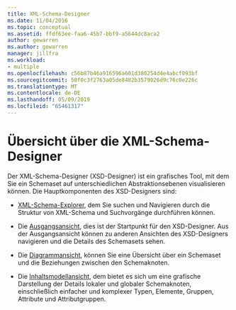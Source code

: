 ```yaml
---
title: XML-Schema-Designer
ms.date: 11/04/2016
ms.topic: conceptual
ms.assetid: ffdf63ee-faa6-45b7-bbf9-a5644dc8aca2
author: gewarren
ms.author: gewarren
manager: jillfra
ms.workload:
- multiple
ms.openlocfilehash: c56b87b46a916596a601d380254d4e4abcf093bf
ms.sourcegitcommit: 50f0c3f2763a05de8482b3579026d9c76c0e226c
ms.translationtype: MT
ms.contentlocale: de-DE
ms.lasthandoff: 05/09/2019
ms.locfileid: "65461317"
---
```

# <a name="xml-schema-designer-overview"></a>Übersicht über die XML-Schema-Designer

Der XML-Schema-Designer (XSD-Designer) ist ein grafisches Tool, mit dem Sie ein Schemaset auf unterschiedlichen Abstraktionsebenen visualisieren können. Die Hauptkomponenten des XSD-Designers sind:

- [XML-Schema-Explorer](../xml-tools/xml-schema-explorer.md), dem Sie suchen und Navigieren durch die Struktur von XML-Schema und Suchvorgänge durchführen können.

- Die [Ausgangsansicht](../xml-tools/start-view.md), dies ist der Startpunkt für den XSD-Designer. Aus der Ausgangsansicht können zu anderen Ansichten des XSD-Designers navigieren und die Details des Schemasets sehen.

- Die [Diagrammansicht](../xml-tools/graph-view.md), können Sie eine Übersicht über ein Schemaset und die Beziehungen zwischen den Schemaknoten.

- Die [Inhaltsmodellansicht](../xml-tools/content-model-view.md), dem bietet es sich um eine grafische Darstellung der Details lokaler und globaler Schemaknoten, einschließlich einfacher und komplexer Typen, Elemente, Gruppen, Attribute und Attributgruppen.